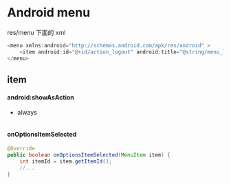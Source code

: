 # Android menu

res/menu 下面的 xml

```java
<menu xmlns:android="http://schemas.android.com/apk/res/android" >
    <item android:id="@+id/action_logout" android:title="@string/menu_logout_label"></item>
</menu>
```

## item

#### android:showAsAction

* always

```xml

```

#### onOptionsItemSelected

```java
@Override
public boolean onOptionsItemSelected(MenuItem item) {
	int itemId = item.getItemId();
	//...
}
```